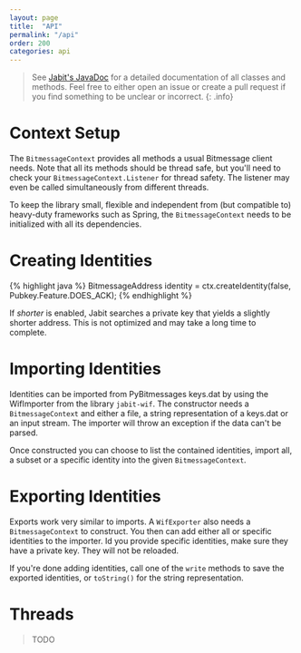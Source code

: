 ```yaml
---
layout: page
title:  "API"
permalink: "/api"
order: 200
categories: api
---
```

> See [Jabit's JavaDoc](http://www.javadoc.io/doc/ch.dissem.jabit/jabit-core/1.0.1) for a detailed documentation of all classes and methods. Feel free to either open an issue or create a pull request if you find something to be unclear or incorrect.
{: .info}

# Context Setup
The `BitmessageContext` provides all methods a usual Bitmessage client needs. Note that all its methods should be thread safe, but you'll need to check your `BitmessageContext.Listener` for thread safety. The listener may even be called simultaneously from different threads.

To keep the library small, flexible and independent from (but compatible to) heavy-duty frameworks such as Spring, the `BitmessageContext` needs to be initialized with all its dependencies.

# Creating Identities

{% highlight java %}
BitmessageAddress identity = ctx.createIdentity(false, Pubkey.Feature.DOES_ACK);
{% endhighlight %}

If _shorter_ is enabled, Jabit searches a private key that yields a slightly shorter address. This is not optimized and may take a long time to complete.

# Importing Identities
Identities can be imported from PyBitmessages keys.dat by using the WifImporter from the library `jabit-wif`. The constructor needs a `BitmessageContext` and either a file, a string representation of a keys.dat or an input stream. The importer will throw an exception if the data can't be parsed.

Once constructed you can choose to list the contained identities, import all, a subset or a specific identity into the given `BitmessageContext`.

# Exporting Identities
Exports work very similar to imports. A `WifExporter` also needs a `BitmessageContext` to construct. You then can add either all or specific identities to the importer. Id you provide specific identities, make sure they have a private key. They will not be reloaded.

If you're done adding identities, call one of the `write` methods to save the exported identities, or `toString()` for the string representation.

# Threads
> TODO
